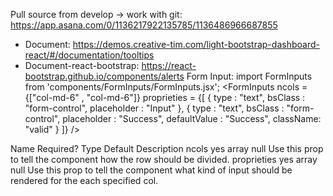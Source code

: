Pull source from develop -> work with git: https://app.asana.com/0/1136217922135785/1136486966687855
- Document: https://demos.creative-tim.com/light-bootstrap-dashboard-react/#/documentation/tooltips
- Document-react-bootstrap: https://react-bootstrap.github.io/components/alerts
Form Input:
import FormInputs from 'components/FormInputs/FormInputs.jsx';
<FormInputs
    ncols = {["col-md-6" , "col-md-6"]}
    proprieties = {[
        {
         type : "text",
         bsClass : "form-control",
         placeholder : "Input"
        },
        {
         type : "text",
         bsClass : "form-control",
         placeholder : "Success",
         defaultValue : "Success",
         className: "valid"
        }
    ]}
/>

Name	        Required?	Type	        Default	        Description
ncols	        yes	        array	        null	        Use this prop to tell the component how the row should be divided.
proprieties	yes	        array	        null	        Use this prop to tell the component what kind of input should be rendered for the each specified col.
